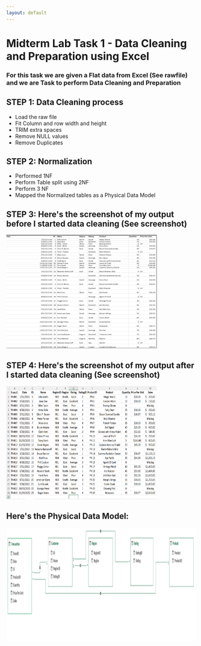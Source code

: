 ```yaml
---
layout: default
---
```

# Midterm Lab Task 1 - Data Cleaning and Preparation using Excel
### For this task we are given a Flat data from Excel (See rawfile) and we are Task to perform Data Cleaning and Preparation

## STEP 1: Data Cleaning process
- Load the raw file
- Fit Column and row width and height
- TRIM extra spaces
- Remove NULL values
- Remove Duplicates

## STEP 2: Normalization
- Performed 1NF
- Perform Table split using 2NF
- Perform 3 NF
- Mapped the Normalized tables as a Physical Data Model

## STEP 3: Here's the screenshot of my output before I started data cleaning (See screenshot)
<img src="images/before.png" alt="Alt Text" width="400" height="300">

## STEP 4: Here's the screenshot of my output after I started data cleaning (See screenshot)
<img src="images/output.png" alt="Alt Text" width="400" height="300">

## Here's the Physical Data Model:
<img src="images/erd.png" alt="Alt Text" width="920" height="300">
